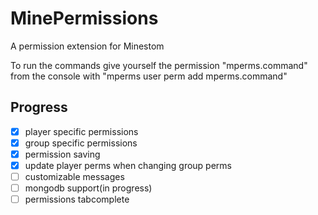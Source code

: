 # MinePermissions

A permission extension for Minestom

To run the commands give yourself the permission "mperms.command"
from the console with "mperms user <username> perm add mperms.command"
  
## Progress
- [x] player specific permissions
- [x] group specific permissions
- [x] permission saving
- [x] update player perms when changing group perms
- [ ] customizable messages
- [ ] mongodb support(in progress)
- [ ] permissions tabcomplete
